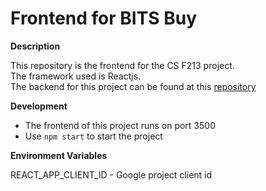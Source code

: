# Frontend for BITS Buy

**Description**


This repository is the frontend for the CS F213 project.  
The framework used is Reactjs.  
The backend for this project can be found at this [repository](https://github.com/akamikado/bits_buy_backend)

**Development**


- The frontend of this project runs on port 3500
- Use `npm start` to start the project

**Environment Variables**


REACT_APP_CLIENT_ID - Google project client id  
